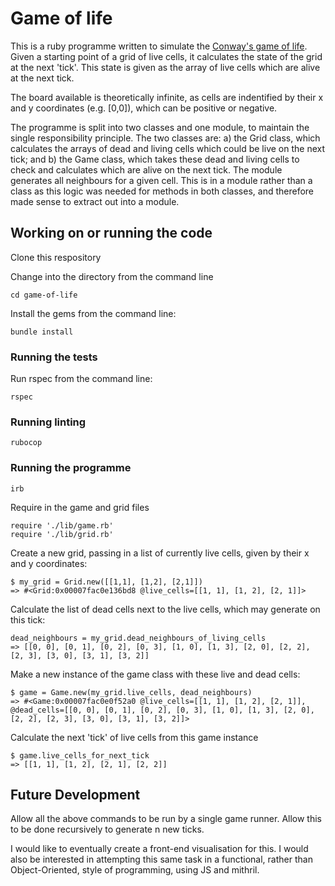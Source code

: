 # Game of life

This is a ruby programme written to simulate the [Conway's game of life](https://en.wikipedia.org/wiki/Conway%27s_Game_of_Life). Given a starting point of a grid of live cells, it calculates the state of the grid at the next 'tick'. This state is given as the array of live cells which are alive at the next tick.

The board available is theoretically infinite, as cells are indentified by their x and y coordinates (e.g. [0,0]), which can be positive or negative.

The programme is split into two classes and one module, to maintain the single responsibility principle. The two classes are: a) the Grid class, which calculates the arrays of dead and living cells which could be live on the next tick; and b) the Game class, which takes these dead and living cells to check and calculates which are alive on the next tick. The module generates all neighbours for a given cell. This is in a module rather than a class as this logic was needed for methods in both classes, and therefore made sense to extract out into a module.

## Working on or running the code

Clone this respository

Change into the directory from the command line

``cd game-of-life``

Install the gems from the command line:

``bundle install``

### Running the tests

Run rspec from the command line:

``rspec``

### Running linting

``rubocop``

### Running the programme

``irb``

Require in the game and grid files

```
require './lib/game.rb'
require './lib/grid.rb'
```

Create a new grid, passing in a list of currently live cells, given by their x and y coordinates:

```
$ my_grid = Grid.new([[1,1], [1,2], [2,1]])
=> #<Grid:0x00007fac0e136bd8 @live_cells=[[1, 1], [1, 2], [2, 1]]>
```

Calculate the list of dead cells next to the live cells, which may generate on this tick:

```
dead_neighbours = my_grid.dead_neighbours_of_living_cells
=> [[0, 0], [0, 1], [0, 2], [0, 3], [1, 0], [1, 3], [2, 0], [2, 2], [2, 3], [3, 0], [3, 1], [3, 2]]
```

Make a new instance of the game class with these live and dead cells:

```
$ game = Game.new(my_grid.live_cells, dead_neighbours)
=> #<Game:0x00007fac0e0f52a0 @live_cells=[[1, 1], [1, 2], [2, 1]], @dead_cells=[[0, 0], [0, 1], [0, 2], [0, 3], [1, 0], [1, 3], [2, 0], [2, 2], [2, 3], [3, 0], [3, 1], [3, 2]]>
```

Calculate the next 'tick' of live cells from this game instance

```
$ game.live_cells_for_next_tick
=> [[1, 1], [1, 2], [2, 1], [2, 2]]
```


## Future Development

Allow all the above commands to be run by a single game runner. Allow this to be done recursively to generate n new ticks.

I would like to eventually create a front-end visualisation for this. I would also be interested in attempting this same task in a functional, rather than Object-Oriented, style of programming, using JS and mithril.
